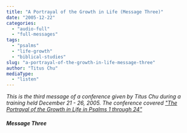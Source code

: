 ```yaml
---
title: "A Portrayal of the Growth in Life (Message Three)"
date: "2005-12-22"
categories: 
  - "audio-full"
  - "full-messages"
tags: 
  - "psalms"
  - "life-growth"
  - "biblical-studies"
slug: "a-portrayal-of-the-growth-in-life-message-three"
author: "Titus Chu"
mediaType: 
  - "listen"
---
```


_This is the third message of a conference given by Titus Chu during a training held December 21 - 26, 2005. The conference covered ["The Portrayal of the Growth in Life in Psalms 1 through 24"](https://www.asweetsavor.org/conference-psalms-book-one)_

##### Message Three
